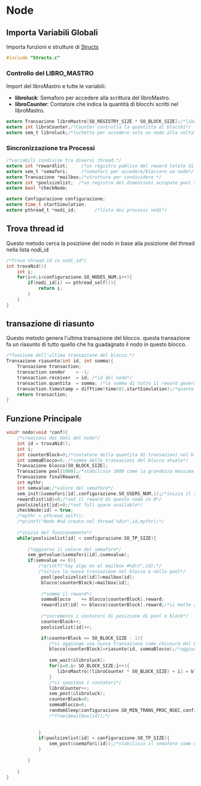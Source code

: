 # Node

## Importa Variabili Globali
Importa funzioni e strutture di [Structs](Structs.md)
```c Node.c
#include "Structs.c"
```

### Controllo del LIBRO_MASTRO

Import del libroMastro e tutte le variabili:
- __libroluck__:   Semaforo per accedere alla scrittura del libroMastro.
- __libroCounter__: Contatore che indica la quantità di blocchi scritti nel libroMastro.

```c Node.c
extern Transazione libroMastro[SO_REGISTRY_SIZE * SO_BLOCK_SIZE];/*libro mastro dove si scrivono tutte le transazioni.*/
extern int libroCounter;/*Counter controlla la quantitta di blocchi*/
extern sem_t libroluck;/*luchetto per accedere solo un nodo alla volta*/

```


### Sincronizzazione tra Processi
```c Node.c
/*variabili condivise tra diversi thread.*/
extern int *rewardlist;     /*un registro publico del reward totale di ogni nodo.*/
extern sem_t *semafori;     /*semafori per accedere/bloccare un nodo*/
extern Transazione *mailbox;/*struttura per condividere */
extern int *poolsizelist;  /*un registro del dimensioni occupate pool transaction*/
extern bool *checkNode;

extern Configurazione configurazione;
extern time_t startSimulation;
extern pthread_t *nodi_id;       /*lista dei processi nodi*/

```


## Trova thread id
Questo metodo cerca la posizione del nodo in base alla posizione del 
thread nella lista nodi_id
```c Node.c
/*Trova thread id in nodi_id*/
int trovaNid(){
    int i;
    for(i=0;i<configurazione.SO_NODES_NUM;i++){
        if(nodi_id[i] == pthread_self()){
            return i;
        }
    }
}

```

## transazione di riasunto
Questo metodo genera l'ultima transazione del blocco.
questa transazione fa un riasunto di tutto quello che ha guadagnato il nodo in 
questo blocco. 
```c Node.c
/*funzione dell'ultima transazione del blocco.*/
Transazione riasunto(int id, int somma){
    Transazione transaction;
    transaction.sender    = -1;
    transaction.receiver  = id; /*id del nodo*/
    transaction.quantita  = somma; /*la somma di tutto il reward generato*/
    transaction.timestamp = difftime(time(0),startSimulation);/*quanto tempo ha passato dal inizio della simulazione.*/
    return transaction;
}
```


## Funzione Principale
```c Node.c
void* nodo(void *conf){
	/*creazioni dei dati del nodo*/
    int id = trovaNid();
    int i;
    int counterBlock=0;/*contatore della quantita di transazioni nel blocco*/
    int sommaBlocco=0; /*somma delle transazioni del blocco atuale*/
    Transazione blocco[SO_BLOCK_SIZE];
    Transazione pool[1000];/*stabilisce 1000 come la grandezza massima del pool, cmq si ferma in configurazione.SO_TP_SIZE*/
    Transazione finalReward;
    int mythr; 
    int semvalue;/*valore del semaforo*/
    sem_init(&semafori[id],configurazione.SO_USERS_NUM,1);/*inizia il semaforo in 1*/
	rewardlist[id]=0;/*set il reward di questo nodo in 0*/
    poolsizelist[id]=0;/*set full space available*/
    checkNode[id] = true;
    /*mythr = pthread_self();
    /*printf("Nodo #%d creato nel thread %d\n",id,mythr);*/
    
    /*inizio del funzionamento*/
    while(poolsizelist[id] < configurazione.SO_TP_SIZE){
    
		/*aggiorno il valore del semaforo*/
        sem_getvalue(&semafori[id],&semvalue);
        if(semvalue <= 0){
            /*printf("hay algo en el mailbox #%d\n",id);*/
			/*scrivo la nuova transazione nel blocco e nella pool*/
	    	 pool[poolsizelist[id]]=mailbox[id];
	    	 blocco[counterBlock]=mailbox[id];
    
	    	 /*somma il reward*/
	    	 sommaBlocco    += blocco[counterBlock].reward;
	    	 rewardlist[id] += blocco[counterBlock].reward;/*si mette al registro publico totale*/
    
	    	 /*incremento i contatori di posizione di pool e block*/
	    	 counterBlock++;
	    	 poolsizelist[id]++;

	    	 if(counterBlock == SO_BLOCK_SIZE - 1){
	    	    /*si aggiunge una nuova transazione come chiusura del blocco*/
	    	    blocco[counterBlock]=riasunto(id, sommaBlocco);/*aggiunge la transazione al blocco.*/
    
	    	    sem_wait(&libroluck);
	    	    for(i=0;i< SO_BLOCK_SIZE;i++){
	    	       libroMastro[(libroCounter * SO_BLOCK_SIZE) + i] = blocco[i];
	    	    }
	    	    /*si spostano i contatori*/
	    	    libroCounter++;
	    	    sem_post(&libroluck);
	    	    counterBlock=0;
	    	    sommaBlocco=0;
				randomSleep(configurazione.SO_MIN_TRANS_PROC_NSEC,configurazione.SO_MAX_TRANS_PROC_NSEC);
	    	    /*free(&mailbox[id]);*/
    
	    	      
	    	}
            if(poolsizelist[id] < configurazione.SO_TP_SIZE){
                sem_post(&semafori[id]);/*stabilisco il semaforo come di nuovo disponibile*/
	        }
    
		}
    
	}
}
```
